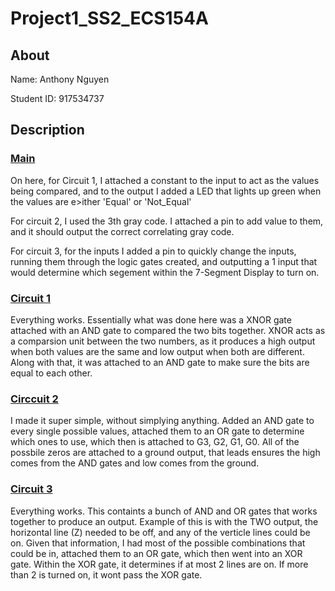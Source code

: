 # Project1_SS2_ECS154A

## About
Name: Anthony Nguyen

Student ID: 917534737

## Description

### <u> Main </u>
On here, for Circuit 1, I attached a constant to the input to act as the values being compared, and to the output I added a LED that lights up green when the values are e>ither 'Equal' or 'Not_Equal'

For circuit 2, I used the 3th gray code. I attached a pin to add value to them, and it should output the correct correlating gray code. 


For circuit 3, for the inputs I added a pin to quickly change the inputs, running them through the logic gates created, and outputting a 1 input that would determine which segement within the 7-Segment Display to turn on.


### <u> Circuit 1 </u>
Everything works. Essentially what was done here was a XNOR gate attached with an AND gate to compared the two bits together. XNOR acts as a comparsion unit between the two numbers, as it produces a high output when both values are the same and low output when both are different. Along with that, it was attached to an AND gate to make sure the bits are equal to each other. 

###  <u> Circcuit 2  </u>
I made it super simple, without simplying anything. Added an AND gate to every single possible values, attached them to an OR gate to determine which ones to use, which then is attached to G3, G2, G1, G0. All of the possbile zeros are attached to a ground output, that leads ensures the high comes from the AND gates and low comes from the ground. 

### <u>  Circuit 3 </u>
Everything works. This containts a bunch of AND and OR gates that works together to produce an output. Example of this is with the TWO output, the horizontal line (Z) needed to be off, and any of the verticle lines could be on. Given that information, I had most of the possible combinations that could be in, attached them to an OR gate, which then went into an XOR gate. Within the XOR gate, it determines if at most 2 lines are on. If more than 2 is turned on, it wont pass the XOR gate. 